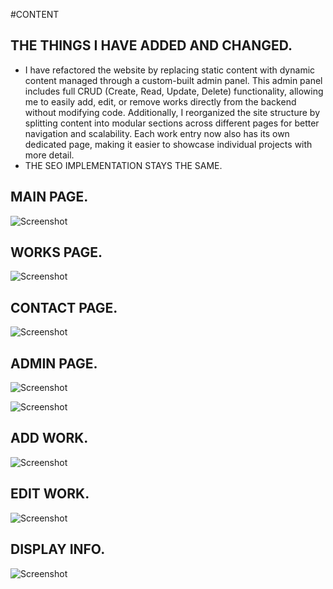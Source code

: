 #CONTENT
##  THE THINGS I HAVE ADDED AND CHANGED.

- I have refactored the website by replacing static content with dynamic content managed through a custom-built admin panel. This admin panel includes full CRUD (Create, Read, Update, Delete) functionality, allowing me to easily add, edit, or remove works directly from the backend without modifying code. Additionally, I reorganized the site structure by splitting content into modular sections across different pages for better navigation and scalability. Each work entry now also has its own dedicated page, making it easier to showcase individual projects with more detail.
- THE SEO IMPLEMENTATION STAYS THE SAME.

##  MAIN PAGE.
![Screenshot](https://i.imgur.com/NIuKLsg.jpeg)

##  WORKS PAGE.
![Screenshot](https://i.imgur.com/FOi44Pe.jpeg)

##  CONTACT PAGE.
![Screenshot](https://i.imgur.com/io4h6Ht.jpeg)

##  ADMIN PAGE.
![Screenshot](https://i.imgur.com/Wjy1hIq.jpeg)

![Screenshot](https://i.imgur.com/MzLTHCv.jpeg)
##  ADD WORK.
![Screenshot](https://i.imgur.com/yAIJghg.jpeg)
##  EDIT WORK.
![Screenshot](https://i.imgur.com/ZB1bFZY.jpeg)
##  DISPLAY INFO.
![Screenshot](https://i.imgur.com/JhM4ZOc.jpeg)
